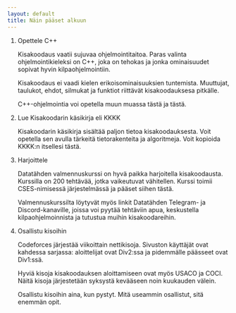 ```yaml
---
layout: default
title: Näin pääset alkuun
---
```


1. Opettele C++

    Kisakoodaus vaatii sujuvaa ohjelmointitaitoa. Paras valinta ohjelmointikieleksi on C++, joka on tehokas ja jonka ominaisuudet sopivat hyvin kilpaohjelmointiin.

    Kisakoodaus ei vaadi kielen erikoisominaisuuksien tuntemista. Muuttujat, taulukot, ehdot, silmukat ja funktiot riittävät kisakoodauksesa pitkälle.

    C++-ohjelmointia voi opetella muun muassa tästä ja tästä.


2. Lue Kisakoodarin käsikirja eli KKKK

    Kisakoodarin käsikirja sisältää paljon tietoa kisakoodauksesta. Voit opetella sen avulla tärkeitä tietorakenteita ja algoritmeja. Voit kopioida KKKK:n itsellesi tästä.


3. Harjoittele

    Datatähden valmennuskurssi on hyvä paikka harjoitella kisakoodausta. Kurssilla on 200 tehtävää, jotka vaikeutuvat vähitellen. Kurssi toimii CSES-nimisessä järjestelmässä ja pääset siihen tästä.

    Valmennuskurssilta löytyvät myös linkit Datatähden Telegram- ja Discord-kanaville, joissa voi pyytää tehtäviin apua, keskustella kilpaohjelmoinnista ja tutustua muihin kisakoodareihin.


4. Osallistu kisoihin

    Codeforces järjestää viikoittain nettikisoja. Sivuston käyttäjät ovat kahdessa sarjassa: aloittelijat ovat Div2:ssa ja pidemmälle päässeet ovat Div1:ssä.

    Hyviä kisoja kisakoodauksen aloittamiseen ovat myös USACO ja COCI. Näitä kisoja järjestetään syksystä kevääseen noin kuukauden välein.

    Osallistu kisoihin aina, kun pystyt. Mitä useammin osallistut, sitä enemmän opit.